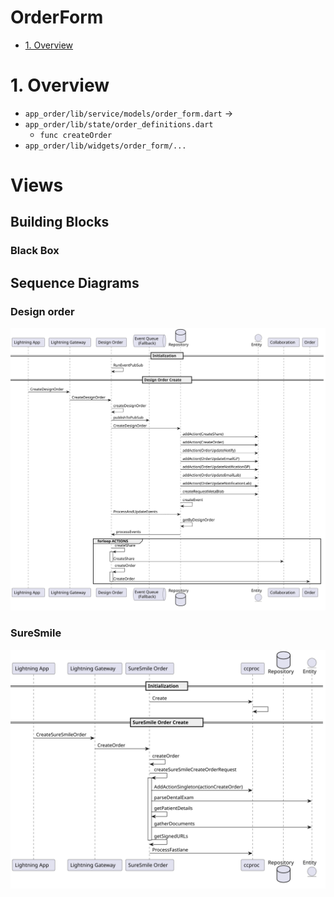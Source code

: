 # OrderForm <!-- omit in toc -->
- [1. Overview](#1-overview)
  
# 1. Overview
- `app_order/lib/service/models/order_form.dart` -> 
- `app_order/lib/state/order_definitions.dart`
  - `func createOrder`
- `app_order/lib/widgets/order_form/...`

# Views
## Building Blocks
### Black Box

## Sequence Diagrams
### Design order
![DesignOrder](/out/diags/orderform/sd-order-old/sd-order-old.svg)

### SureSmile
![SureSmileOrder](/out/diags/orderform/sd-suresmile-old/sd-suresmile-old.svg)
